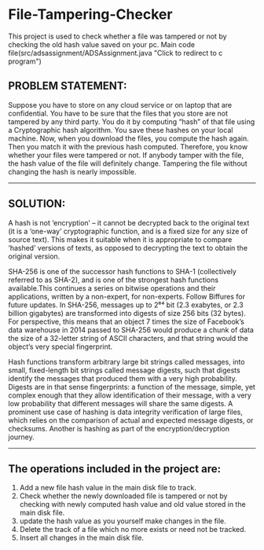 # File-Tampering-Checker
This project is used to check whether a file was tampered or not by checking the old hash value saved on your pc.
Main code file(src/adsassignment/ADSAssignment.java "Click to redirect to c program")

## PROBLEM STATEMENT:

Suppose you have to store on any cloud service or on laptop that are confidential. You have to be sure that the files that you store are not tampered by any third party. You do it by computing “hash” of that file using a Cryptographic hash algorithm.  You save these hashes on your local machine.
Now, when you download the files, you compute the hash again. Then you match it with the previous hash computed. Therefore, you know whether your files were tampered or not. If anybody tamper with the file, the hash value of the file will definitely change. Tampering the file without changing the hash is nearly impossible.

---

## SOLUTION:
A hash is not ‘encryption’ – it cannot be decrypted back to the original text (it is a ‘one-way’ cryptographic function, and is a fixed size for any size of source text). This makes it suitable when it is appropriate to compare ‘hashed’ versions of texts, as opposed to decrypting the text to obtain the original version.

SHA-256 is one of the successor hash functions to SHA-1 (collectively referred to as SHA-2), and is one of the strongest hash functions available.This continues a series on bitwise operations and their applications, written by a non-expert, for non-experts. Follow Biffures for future updates. In SHA-256, messages up to 2⁶⁴ bit (2.3 exabytes, or 2.3 billion gigabytes) are transformed into digests of size 256 bits (32 bytes). For perspective, this means that an object 7 times the size of Facebook’s data warehouse in 2014 passed to SHA-256 would produce a chunk of data the size of a 32-letter string of ASCII characters, and that string would the object’s very special fingerprint.

Hash functions transform arbitrary large bit strings called messages, into small, fixed-length bit strings called message digests, such that digests identify the messages that produced them with a very high probability. Digests are in that sense fingerprints: a function of the message, simple, yet complex enough that they allow identification of their message, with a very low probability that different messages will share the same digests.
A prominent use case of hashing is data integrity verification of large files, which relies on the comparison of actual and expected message digests, or checksums. Another is hashing as part of the encryption/decryption journey.

---


## The operations included in the project are:
1.  Add a new file hash value in the main disk file to track.
2. Check whether the newly downloaded file is tampered or not by checking with newly computed hash value and old value stored in the main disk file.
3. update the hash value as you yourself make changes in the file.
4. Delete the track of a file which no more exists or need not be tracked.
5. Insert all changes in the main disk file.

